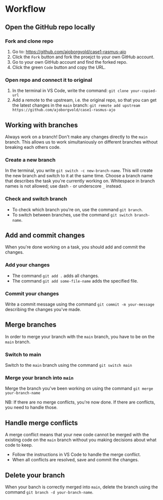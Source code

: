 # Workflow

## Open the GitHub repo locally

### Fork and clone repo

1. Go to: https://github.com/ajoborgvold/case1-rasmus-ajo
2. Click the `Fork` button and fork the proejct to your own GitHub account.
3. Go to your own GitHub account and find the forked repo.
4. Click the green `Code` button and copy the URL.

### Open repo and connect it to original

1. In the terminal in VS Code, write the command:
```git clone your-copied-url```
2. Add a remote to the upstream, i.e. the original repo, so that you can get the latest changes in the `main` branch:
```git remote add upstream https://github.com/ajoborgvold/case1-rasmus-ajo```

## Working with branches

Always work on a branch! Don't make any changes directly to the `main` branch. This allows us to work simultaniously on different branches without breaking each others code.

### Create a new branch

In the terminal, you write `git switch -c new-branch-name`. This will create the new branch and switch to it at the same time. Choose a branch name that describes the task you're currently working on. Whitespace in branch names is not allowed; use dash `-` or underscore `_` instead.

### Check and switch branch

- To check which branch you're on, use the command `git branch`.
- To switch between branches, use the command `git switch branch-name`.

## Add and commit changes

When you're done working on a task, you should add and commit the changes.

### Add your changes

- The command `git add .` adds all changes.
- The command `git add some-file-name` adds the specified file.

### Commit your changes

Write a commit message using the command `git commit -m your-message` describing the changes you've made.

## Merge branches

In order to merge your branch with the `main` branch, you have to be on the `main` branch.

### Switch to main

Switch to the `main` branch using the command `git switch main`

### Merge your branch into `main`

Merge the branch you've been working on using the command `git merge your-branch-name`

NB: If there are no merge conflicts, you're now done. If there are conflicts, you need to handle those.

## Handle merge conflicts

A merge conflict means that your new code cannot be merged with the existing code on the `main` branch without you making decisions about what code to keep.

- Follow the instructions in VS Code to handle the merge conflict.
- When all conflicts are resolved, save and commit the changes.

## Delete your branch

When your banch is correctly merged into `main`, delete the branch using the command `git branch -d your-branch-name`.
